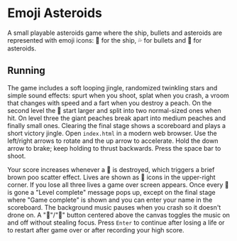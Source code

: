 # Emoji Asteroids

A small playable asteroids game where the ship, bullets and asteroids are represented with emoji icons: 🍆 for the ship, 💦 for bullets and 🍑 for asteroids.

## Running

The game includes a soft looping jingle, randomized twinkling stars and simple sound
effects: spurt when you shoot, splat when you crash, a vroom that changes
with speed and a fart when you destroy a peach. On the second level the 🍑 start
larger and split into two normal-sized ones when hit. On level three the giant
peaches break apart into medium peaches and finally small ones. Clearing the final
stage shows a scoreboard and plays a short victory jingle.
Open `index.html` in a modern web browser. Use the left/right arrows to rotate
and the up arrow to accelerate. Hold the down arrow to brake; keep holding to
thrust backwards. Press the space bar to shoot.

Your score increases whenever a 🍑 is destroyed, which triggers a brief brown
poo scatter effect. Lives are shown as 🍆 icons in the upper-right corner. If you
lose all three lives a game over screen appears. Once every 🍑 is gone a "Level
complete" message pops up, except on the final stage where "Game complete" is shown
and you can enter your name in the scoreboard. The background music pauses when
you crash so it doesn't drone on. A "🔕"/"🔔" button centered above the canvas
toggles the music on and off without stealing focus.
Press `Enter` to continue after losing a life or to
restart after game over or after recording your high score.
